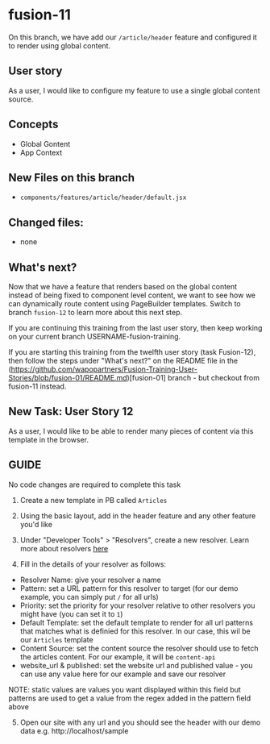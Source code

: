 # fusion-11
On this branch, we have add our `/article/header` feature and configured it to render using global content.

## User story
As a user, I would like to configure my feature to use a single global content source.

## Concepts
- Global Gontent
- App Context

## New Files on this branch
- `components/features/article/header/default.jsx`

## Changed files:
- none

## What's next?
Now that we have a feature that renders based on the global content instead of being fixed to component level content, we want to see how we can dynamically route content using PageBuilder templates. Switch to branch `fusion-12` to learn more about this next step.

If you are continuing this training from the last user story, then keep working on your current branch USERNAME-fusion-training.

If you are starting this training from the twelfth user story (task Fusion-12), then follow the steps under "What's next?" on the README file in the (https://github.com/wapopartners/Fusion-Training-User-Stories/blob/fusion-01/README.md)[fusion-01] branch - but checkout from fusion-11 instead.

## New Task: User Story 12
As a user, I would like to be able to render many pieces of content via this template in the browser.

## GUIDE
No code changes are required to complete this task

1. Create a new template in PB called `Articles`

2. Using the basic layout, add in the header feature and any other feature you'd like

3. Under "Developer Tools" > "Resolvers", create a new resolver. Learn more about resolvers [here](https://redirector.arcpublishing.com/alc/arc-products/pagebuilder/user-docs/pagebuilder-editor-30-resolvers/)

4. Fill in the details of your resolver as follows:
- Resolver Name: give your resolver a name
- Pattern: set a URL pattern for this resolver to target (for our demo example, you can simply put `/` for all urls)
- Priority: set the priority for your resolver relative to other resolvers you might have (you can set it to `1`)
- Default Template: set the default template to render for all url patterns that matches what is definied for this resolver. In our case, this wil be our `Articles` template
- Content Source: set the content source the resolver should use to fetch the articles content. For our example, it will be `content-api`
- website_url & published: set the website url and published value - you can use any value here for our example and save our resolver

NOTE: static values are values you want displayed within this field but patterns are used to get a value from the regex added in the pattern field above

5. Open our site with any url and you should see the header with our demo data e.g. http://localhost/sample
